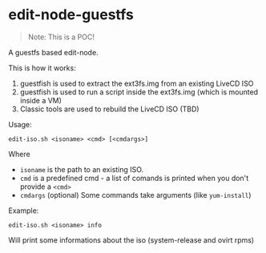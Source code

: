 edit-node-guestfs
=================

> Note: This is a POC!

A guestfs based edit-node.

This is how it works:

1. guestfish is used to extract the ext3fs.img from an existing LiveCD ISO
2. guestfish is used to run a script inside the ext3fs.img (which is mounted inside a VM)
3. Classic tools are used to rebuild the LiveCD ISO (TBD)

Usage:

    edit-iso.sh <isoname> <cmd> [<cmdargs>]

Where
* `isoname` is the path to an existing ISO.
* `cmd` is a predefined cmd - a list of comands is printed when you don't provide a `<cmd>`
* `cmdargs` (optional) Some commands take arguments (like `yum-install`)

Example:

    edit-iso.sh <isoname> info

Will print some informations about the iso (system-release and ovirt rpms)
